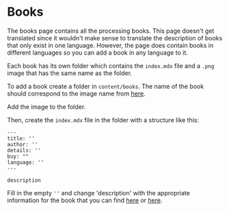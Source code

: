 # Books

The books page contains all the processing books. This page doesn't get translated since it wouldn't make sense to translate the description of books that only exist in one language. However, the page does contain books in different languages so you can add a book in any language to it.

Each book has its own folder which contains the `index.mdx` file and a `.png` image that has the same name as the folder.

To add a book create a folder in `content/books`. The name of the book should correspond to the image name from [here](https://github.com/processing/processing-docs/tree/master/img/learning/books).

Add the image to the folder.

Then, create the `index.mdx` file in the folder with a structure like this:

```
---
title: ''
author: ''
details: ''
buy: ""
language: ''
---

description
```

Fill in the empty `''` and change 'description' with the appropriate information for the book that you can find [here](https://github.com/processing/processing-docs/blob/master/content/static/books.html) or [here](http://processing-website-user-testing.s3-website-us-east-1.amazonaws.com/books).
